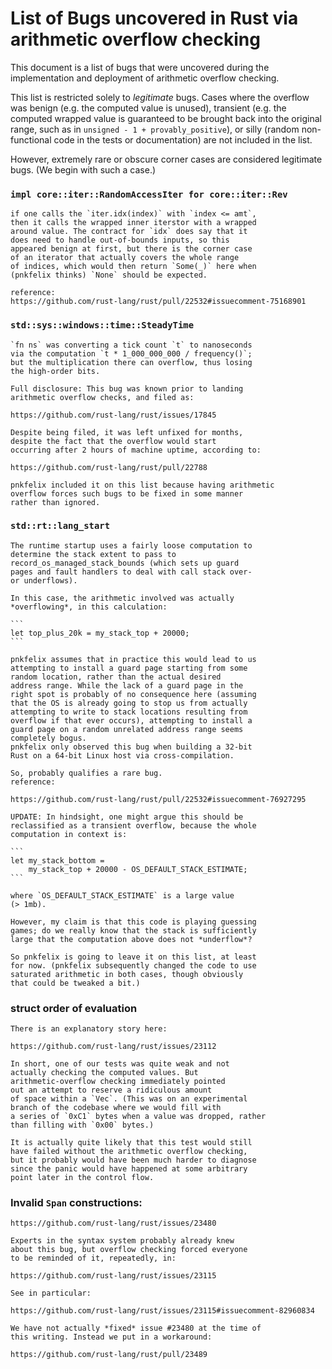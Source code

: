 List of Bugs uncovered in Rust via arithmetic overflow checking
===============================================================

This document is a list of bugs that were uncovered during the
implementation and deployment of arithmetic overflow checking.

This list is restricted solely to *legitimate* bugs. Cases
where the overflow was benign (e.g. the computed value is
unused), transient (e.g. the computed wrapped value is
guaranteed to be brought back into the original range, such as
in `unsigned - 1 + provably_positive`), or silly (random
non-functional code in the tests or documentation) are not
included in the list.

However, extremely rare or obscure corner cases are considered
legitimate bugs. (We begin with such a case.)

### `impl core::iter::RandomAccessIter for core::iter::Rev`

    if one calls the `iter.idx(index)` with `index <= amt`,
    then it calls the wrapped inner iterstor with a wrapped
    around value. The contract for `idx` does say that it
    does need to handle out-of-bounds inputs, so this
    appeared benign at first, but there is the corner case
    of an iterator that actually covers the whole range
    of indices, which would then return `Some(_)` here when
    (pnkfelix thinks) `None` should be expected.

    reference:
    https://github.com/rust-lang/rust/pull/22532#issuecomment-75168901

### `std::sys::windows::time::SteadyTime`

    `fn ns` was converting a tick count `t` to nanoseconds
    via the computation `t * 1_000_000_000 / frequency()`;
    but the multiplication there can overflow, thus losing
    the high-order bits.

    Full disclosure: This bug was known prior to landing
    arithmetic overflow checks, and filed as:

    https://github.com/rust-lang/rust/issues/17845

    Despite being filed, it was left unfixed for months,
    despite the fact that the overflow would start
    occurring after 2 hours of machine uptime, according to:

    https://github.com/rust-lang/rust/pull/22788

    pnkfelix included it on this list because having arithmetic
    overflow forces such bugs to be fixed in some manner
    rather than ignored.

### `std::rt::lang_start`

    The runtime startup uses a fairly loose computation to
    determine the stack extent to pass to
    record_os_managed_stack_bounds (which sets up guard
    pages and fault handlers to deal with call stack over-
    or underflows).

    In this case, the arithmetic involved was actually
    *overflowing*, in this calculation:

    ```
    let top_plus_20k = my_stack_top + 20000;
    ```

    pnkfelix assumes that in practice this would lead to us
    attempting to install a guard page starting from some
    random location, rather than the actual desired
    address range. While the lack of a guard page in the
    right spot is probably of no consequence here (assuming
    that the OS is already going to stop us from actually
    attempting to write to stack locations resulting from
    overflow if that ever occurs), attempting to install a
    guard page on a random unrelated address range seems
    completely bogus.
    pnkfelix only observed this bug when building a 32-bit
    Rust on a 64-bit Linux host via cross-compilation.

    So, probably qualifies a rare bug.
    reference:

    https://github.com/rust-lang/rust/pull/22532#issuecomment-76927295

    UPDATE: In hindsight, one might argue this should be
    reclassified as a transient overflow, because the whole 
    computation in context is:

    ```
    let my_stack_bottom =
        my_stack_top + 20000 - OS_DEFAULT_STACK_ESTIMATE;
    ```

    where `OS_DEFAULT_STACK_ESTIMATE` is a large value
    (> 1mb).

    However, my claim is that this code is playing guessing
    games; do we really know that the stack is sufficiently
    large that the computation above does not *underflow*?

    So pnkfelix is going to leave it on this list, at least
    for now. (pnkfelix subsequently changed the code to use
    saturated arithmetic in both cases, though obviously
    that could be tweaked a bit.)

### struct order of evaluation

    There is an explanatory story here:

    https://github.com/rust-lang/rust/issues/23112

    In short, one of our tests was quite weak and not
    actually checking the computed values. But
    arithmetic-overflow checking immediately pointed
    out an attempt to reserve a ridiculous amount
    of space within a `Vec`. (This was on an experimental
    branch of the codebase where we would fill with
    a series of `0xC1` bytes when a value was dropped, rather
    than filling with `0x00` bytes.)

    It is actually quite likely that this test would still
    have failed without the arithmetic overflow checking,
    but it probably would have been much harder to diagnose
    since the panic would have happened at some arbitrary
    point later in the control flow.

### Invalid `Span` constructions:

    https://github.com/rust-lang/rust/issues/23480

    Experts in the syntax system probably already knew
    about this bug, but overflow checking forced everyone
    to be reminded of it, repeatedly, in:

    https://github.com/rust-lang/rust/issues/23115

    See in particular:

    https://github.com/rust-lang/rust/issues/23115#issuecomment-82960834

    We have not actually *fixed* issue #23480 at the time of
    this writing. Instead we put in a workaround:

    https://github.com/rust-lang/rust/pull/23489
